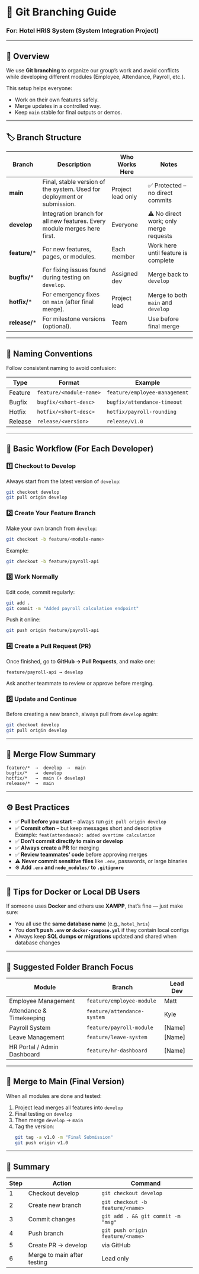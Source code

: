 # 🧭 Git Branching Guide  
### For: Hotel HRIS System (System Integration Project)  

---

## 🌿 Overview
We use **Git branching** to organize our group’s work and avoid conflicts while developing different modules (Employee, Attendance, Payroll, etc.).  

This setup helps everyone:
- Work on their own features safely.  
- Merge updates in a controlled way.  
- Keep `main` stable for final outputs or demos.  

---

## 🏷️ Branch Structure

| Branch | Description | Who Works Here | Notes |
|---------|--------------|----------------|-------|
| **main** | Final, stable version of the system. Used for deployment or submission. | Project lead only | ✅ Protected – no direct commits |
| **develop** | Integration branch for all new features. Every module merges here first. | Everyone | ⚠️ No direct work; only merge requests |
| **feature/*** | For new features, pages, or modules. | Each member | Work here until feature is complete |
| **bugfix/*** | For fixing issues found during testing on `develop`. | Assigned dev | Merge back to `develop` |
| **hotfix/*** | For emergency fixes on `main` (after final merge). | Project lead | Merge to both `main` and `develop` |
| **release/*** | For milestone versions (optional). | Team | Use before final merge |

---

## 🤩 Naming Conventions

Follow consistent naming to avoid confusion:

| Type | Format | Example |
|------|---------|----------|
| Feature | `feature/<module-name>` | `feature/employee-management` |
| Bugfix | `bugfix/<short-desc>` | `bugfix/attendance-timeout` |
| Hotfix | `hotfix/<short-desc>` | `hotfix/payroll-rounding` |
| Release | `release/<version>` | `release/v1.0` |

---

## 🧠 Basic Workflow (For Each Developer)

### 1️⃣ Checkout to Develop
Always start from the latest version of `develop`:
```bash
git checkout develop
git pull origin develop
```

### 2️⃣ Create Your Feature Branch
Make your own branch from `develop`:
```bash
git checkout -b feature/<module-name>
```
Example:
```bash
git checkout -b feature/payroll-api
```

### 3️⃣ Work Normally
Edit code, commit regularly:
```bash
git add .
git commit -m "Added payroll calculation endpoint"
```

Push it online:
```bash
git push origin feature/payroll-api
```

### 4️⃣ Create a Pull Request (PR)
Once finished, go to **GitHub → Pull Requests**, and make one:
```
feature/payroll-api → develop
```
Ask another teammate to review or approve before merging.

### 5️⃣ Update and Continue
Before creating a new branch, always pull from `develop` again:
```bash
git checkout develop
git pull origin develop
```

---

## 🔁 Merge Flow Summary

```
feature/*  →  develop  →  main
bugfix/*   →  develop
hotfix/*   →  main (+ develop)
release/*  →  main
```

---

## ⚙️ Best Practices

- ✅ **Pull before you start** – always run `git pull origin develop`
- ✅ **Commit often** – but keep messages short and descriptive  
  Example: `feat(attendance): added overtime calculation`
- ✅ **Don’t commit directly to main or develop**
- ✅ **Always create a PR** for merging
- ✅ **Review teammates’ code** before approving merges
- ⚠️ **Never commit sensitive files** like `.env`, passwords, or large binaries
- ⚙️ **Add `.env` and `node_modules/` to `.gitignore`**

---

## 🧩 Tips for Docker or Local DB Users
If someone uses **Docker** and others use **XAMPP**, that’s fine — just make sure:
- You all use the **same database name** (e.g., `hotel_hris`)
- You **don’t push `.env` or `docker-compose.yml`** if they contain local configs
- Always keep **SQL dumps or migrations** updated and shared when database changes

---

## 🎒 Suggested Folder Branch Focus

| Module | Branch | Lead Dev |
|---------|---------|-----------|
| Employee Management | `feature/employee-module` | Matt |
| Attendance & Timekeeping | `feature/attendance-system` | Kyle |
| Payroll System | `feature/payroll-module` | [Name] |
| Leave Management | `feature/leave-system` | [Name] |
| HR Portal / Admin Dashboard | `feature/hr-dashboard` | [Name] |

---

## 🏁 Merge to Main (Final Version)

When all modules are done and tested:
1. Project lead merges all features into `develop`
2. Final testing on `develop`
3. Then merge `develop` → `main`
4. Tag the version:
   ```bash
   git tag -a v1.0 -m "Final Submission"
   git push origin v1.0
   ```

---

## 🧾 Summary

| Step | Action | Command |
|------|---------|----------|
| 1 | Checkout develop | `git checkout develop` |
| 2 | Create new branch | `git checkout -b feature/<name>` |
| 3 | Commit changes | `git add . && git commit -m "msg"` |
| 4 | Push branch | `git push origin feature/<name>` |
| 5 | Create PR → develop | via GitHub |
| 6 | Merge to main after testing | Lead only |

